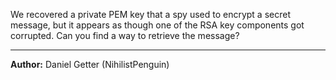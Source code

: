 We recovered a private PEM key that a spy used to encrypt a secret message, but it appears as though one of the RSA key components got corrupted. Can you find a way to retrieve the message?

---
**Author:** Daniel Getter (NihilistPenguin)
